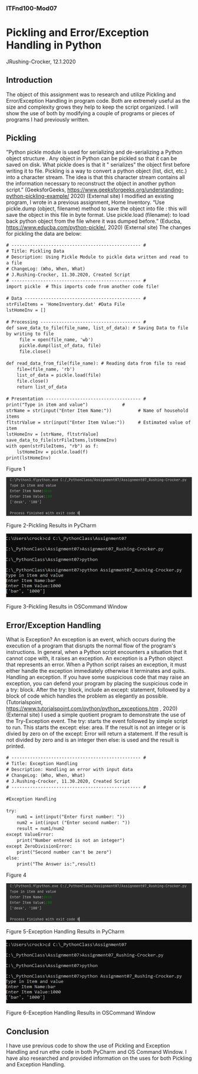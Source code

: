 ### ITFnd100-Mod07
# Pickling and Error/Exception Handling in Python
JRushing-Crocker, 12.1.2020

## Introduction
The object of this assignment was to research and utilize Pickling and Error/Exception Handling in program code. Both are extremely useful as the size and complexity grows they help to keep the script organized. I will show the use of both by modifying a couple of programs or pieces of programs I had previously written.

## Pickling
”Python pickle module is used for serializing and de-serializing a Python object structure . Any object in Python can be pickled so that it can be saved on disk. What pickle does is that it " serializes" the object first before writing it to file. Pickling is a way to convert a python object (list, dict, etc.) into a character stream. The idea is that this character stream contains all the information necessary to reconstruct the object in another python script.” (GeeksforGeeks, https://www.geeksforgeeks.org/understanding-python-pickling-example/ 2020) (External site)
I modified an existing program, I wrote in a previous assignment, Home Inventory. 
“Use pickle.dump (object, filename) method to save the object into file <filename>: this will save the object in this file in byte format. Use pickle.load (filename): to load back python object from the file where it was dumped before.” (Educba, https://www.educba.com/python-pickle/, 2020) (External site)
The changes for pickling the data are below: 
```
# ------------------------------------------------- #
# Title: Pickling Data
# Description: Using Pickle Module to pickle data written and read to a file
# ChangeLog: (Who, When, What)
# J.Rushing-Crocker, 11.30.2020, Created Script
# ------------------------------------------------- #
import pickle  # This imports code from another code file!

# Data -------------------------------------------- #
strFileItems = 'HomeInventory.dat' #Data File
lstHomeInv = []

# Processing -------------------------------------- #
def save_data_to_file(file_name, list_of_data): # Saving Data to file by writing to file
     file = open(file_name, 'wb')
     pickle.dump(list_of_data, file)
     file.close()

def read_data_from_file(file_name): # Reading data from file to read
    file=(file_name, 'rb')
    list_of_data = pickle.load(file)
    file.close()
    return list_of_data

# Presentation ------------------------------------ #
print("Type in item and value")             #
strName = str(input("Enter Item Name:"))          # Name of household items
fltstrValue = str(input("Enter Item Value:"))     # Estimated value of item
lstHomeInv = [strName, fltstrValue]
save_data_to_file(strFileItems,lstHomeInv)
with open(strFileItems, "rb") as f:
    lstHomeInv = pickle.load(f)
print(lstHomeInv)
```
Figure 1

![Fig.2-Pickling Results in PyCharm](https://github.com/jrushing-crocker/ITFnd100-Mod07/blob/main/Assignment07_PyCharm.png "Fig.2-Pickling Results in PyCharm")

Figure 2-Pickling Results in PyCharm 

![Fig.3-Pickling Results in OSCommand Window](https://github.com/jrushing-crocker/ITFnd100-Mod07/blob/main/Assignment07_OSCmd.png "Fig.3-Pickling Results in OSCommand Window")

Figure 3-Pickling Results in OSCommand Window

## Error/Exception Handling
What is Exception? An exception is an event, which occurs during the execution of a program that disrupts the normal flow of the program's instructions. In general, when a Python script encounters a situation that it cannot cope with, it raises an exception. An exception is a Python object that represents an error. When a Python script raises an exception, it must either handle the exception immediately otherwise it terminates and quits.
Handling an exception.  If you have some suspicious code that may raise an exception, you can defend your program by placing the suspicious code in a try: block. After the try: block, include an except: statement, followed by a block of code which handles the problem as elegantly as possible. (Tutorialspoint, https://www.tutorialspoint.com/python/python_exceptions.htm , 2020) (External site)
I used a simple quotient program to demonstrate the use of the Try-Exception event. The try: starts the event followed by simple script to run.  This starts the except: else: area. If the result is not an integer or is divied by zero on of the except: Error will return a statement. If the result is not divided by zero and is an integer then else: is used and the result is printed.
```
# ------------------------------------------------- #
# Title: Exception Handling
# Description: Handling an error with input data
# ChangeLog: (Who, When, What)
# J.Rushing-Crocker, 11.30.2020, Created Script
# ------------------------------------------------- #

#Exception Handling

try:
    num1 = int(input("Enter first number: "))
    num2 = int(input ("Enter second number: "))
    result = num1/num2
except ValueError:
    print("Number entered is not an integer")
except ZeroDivisionError:
    print("Second number can't be zero")
else:
    print("The Answer is:",result)
```
Figure 4

![Fig.5-Exception Handling Results in PyCharm](https://github.com/jrushing-crocker/ITFnd100-Mod07/blob/main/Assignment07_PyCharm.png "Fig.5-Exception Handling Results in PyCharm")

Figure 5-Exception Handling Results in PyCharm 

![Fig.6-Exception Handling Results in OSCommand Window](https://github.com/jrushing-crocker/ITFnd100-Mod07/blob/main/Assignment07_OSCmd.png "Fig.6-Exception Handling Results in OSCommand Window")

Figure 6-Exception Handling Results in OSCommand Window

## Conclusion
I have use previous code to show the use of Pickling and Exception Handling and run ethe code in both PyCharm and OS Command Window. I have also researched and provided information on the uses for both Pickling and Exception Handling.  




